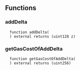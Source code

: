 


## Functions
### addDelta
```solidity
  function addDelta(
  ) external returns (uint128 z)
```




### getGasCostOfAddDelta
```solidity
  function getGasCostOfAddDelta(
  ) external returns (uint256)
```




